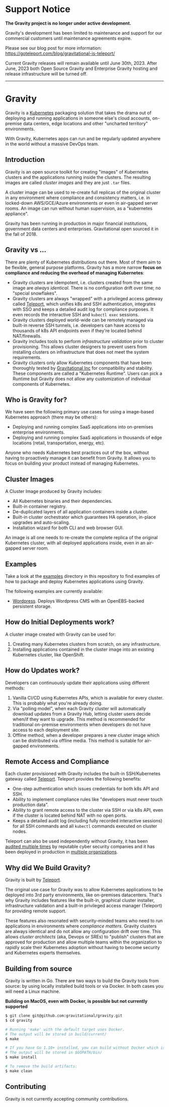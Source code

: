 # Support Notice

**The Gravity project is no longer under active development.**

Gravity's development has been limited to maintenance and support for our
commercial customers until maintenance agreements expire.

Please see our blog post for more information:
https://goteleport.com/blog/gravitational-is-teleport/

Current Gravity releases will remain available until June 30th, 2023.  After
June, 2023 both Open Source Gravity and Enterprise Gravity hosting and release
infrastructure will be turned off.

---

# Gravity

Gravity is a [Kubernetes](https://kubernetes.io/) packaging solution
that takes the drama out of deploying and running applications in someone
else's cloud accounts, on-premise data centers, edge locations and other
"uncharted territory" environments.

With Gravity, Kubernetes apps can run and be regularly updated anywhere in
the world without a massive DevOps team.

## Introduction

Gravity is an open source toolkit for creating "images" of Kubernetes
clusters and the applications running inside the clusters. The resulting
images are called *cluster images* and they are just `.tar` files.

A cluster image can be used to re-create full replicas of the original
cluster in any environment where compliance and consistency matters, i.e. in
locked-down AWS/GCE/Azure environments or even in air-gapped server rooms.
An image can run without human supervision, as a "kubernetes appliance".

Gravity has been running in production in major financial institutions,
government data centers and enterprises. Gravitational open sourced it in the
fall of 2018.

## Gravity vs ...

There are plenty of Kubernetes distributions out there. Most of them aim to be
flexible, general purpose platforms. Gravity has a more narrow **focus
on compliance and reducing the overhead of managing Kubernetes**:

* Gravity clusters are idempotent, i.e. clusters created from the same image
  are _always identical_. There is no configuration drift over time; no
  "special snowflakes".
* Gravity clusters are always "wrapped" with a privileged access gateway called
  [Teleport](https://gravitational.com/teleport), which unifies k8s and SSH
  authentication, integrates with SSO and keeps a detailed audit log for compliance
  purposes. It even records the interactive SSH and `kubectl exec` sessions.
* Gravity clusters deployed world-wide can be remotely managed via built-in
  reverse SSH tunnels, i.e. developers can have access to thousands of k8s API
  endpoints even if they're located behind NAT/firewalls.
* Gravity includes tools to perform _infrastructure validation_ prior to
  cluster provisioning. This allows cluster designers to prevent users from
  installing clusters on infrastructure that does not meet the system requirements.
* Gravity clusters only allow Kubernetes components that have been thoroughly
  tested by [Gravitational Inc](https://gravitational.com) for compatibility
  and stability. These components are called a "Kubernetes Runtime". Users can
  pick a Runtime but Gravity does not allow any customization of
  individual components of Kubernetes.

## Who is Gravity for?

We have seen the following primary use cases for using a image-based Kubernetes approach
(there may be others):

* Deploying and running complex SaaS applications into on-premises enterprise environments.
* Deploying and running complex SaaS applications in thousands of edge locations (retail, transportation, energy, etc).

Anyone who needs Kubernetes best practices out of the box, without having to
proactively manage it can benefit from Gravity. It allows you to focus on
building your product instead of managing Kubernetes.

## Cluster Images

A Cluster Image produced by Gravity includes:

* All Kubernetes binaries and their dependencies.
* Built-in container registry.
* De-duplicated layers of all application containers inside a cluster.
* Built-in cluster orchestrator which guarantees HA operation, in-place
  upgrades and auto-scaling.
* Installation wizard for both CLI and web browser GUI.

An image is all one needs to re-create the complete replica of the original
Kubernetes cluster, with all deployed applications inside, even in an
air-gapped server room.

## Examples

Take a look at the [examples](examples/) directory in this repository to find
examples of how to package and deploy Kubernetes applications using Gravity.

The following examples are currently available:

* [Wordpress](examples/wordpress). Deploys Wordpress CMS with an OpenEBS-backed persistent storage.

## How do Initial Deployments work?

A cluster image created with Gravity can be used for:

1. Creating many Kubernetes clusters from scratch, on any infrastructure.
2. Installing applications contained in the cluster image into an existing
   Kubernetes cluster, like OpenShift.

## How do Updates work?

Developers can continuously update their applications using different methods:

1. Vanilla CI/CD using Kubernetes APIs, which is available for every cluster.
   This is probably what you're already doing.
2. Via "polling model", when each Gravity cluster will automatically download
   updates from a Gravity Hub, letting cluster users decide when/if they want
   to upgrade. This method is recommended for traditional on-premise
   environments when developers do not have access to each deployment site.
3. Offline method, when a developer prepares a new cluster image which can be
   distributed via offline media. This method is suitable for air-gapped
   environments.

## Remote Access and Compliance

Each cluster provisioned with Gravity includes the built-in SSH/Kubernetes gateway
called [Teleport](https://github.com/gravitational/teleport). Teleport provides the
following benefits:

* One-step authentication which issues credentials for both k8s API and SSH.
* Ability to implement compliance rules like "developers must never touch production data".
* Ability to grant remote access to the cluster via SSH or via k8s API, even if the
  cluster is located behind NAT with no open ports.
* Keeps a detailed audit log (including fully recorded interactive sessions)
  for all SSH commands and all `kubectl` commands executed on cluster nodes.

Teleport can also be used independently without Gravity, it has been [audited
multiple times](https://gravitational.com/resources/audits/) by reputable
cyber security companies and it has been deployed in production in [multiple
organizations](https://gravitational.com/teleport).

## Why did We Build Gravity?

Gravity is built by [Teleport](https://goteleport.com).

The original use case for Gravity was to allow Kubernetes applications to be
deployed into 3rd party environments, like on-premises datacenters. That's why
Gravity includes features like the built-in, graphical cluster installer,
infrastructure validation and a built-in privileged access manager (Teleport)
for providing remote support.

These features also resonated with security-minded teams who need to run
applications in environments where _compliance matters_. Gravity clusters are
always identical and do not allow any configuration drift over time. This
allows _cluster architects_ (aka, Devops or SREs) to "publish" clusters that are approved for
production and allow multiple teams within the organization to rapidly scale their
Kubernetes adoption without having to become security and Kubernetes experts themselves.

## Building from source

Gravity is written in Go. There are two ways to build the Gravity tools from
source: by using locally installed build tools or via Docker. In both cases
you will need a Linux machine.

**Building on MacOS, even with Docker, is possible but not currently supported**

```bash
$ git clone git@github.com:gravitational/gravity.git
$ cd gravity

# Running 'make' with the default target uses Docker.
# The output will be stored in build/current/
$ make

# If you have Go 1.10+ installed, you can build without Docker which is faster.
# The output will be stored in $GOPATH/bin/
$ make install

# To remove the build artifacts:
$ make clean
```

## Contributing

Gravity is not currently accepting community contributions.

